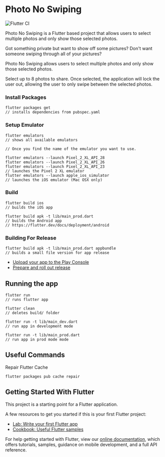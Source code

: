 # Photo No Swiping 
![Flutter CI](https://github.com/maylortaylor/PhotoNoSwiping/workflows/Flutter%20CI/badge.svg)

Photo No Swiping is a Flutter based project that allows users to select multiple photos and only show those selected photos.

Got something private but want to show off some pictures?
Don't want someone swiping through all of your pictures?

Photo No Swiping allows users to select multiple photos and only show those selected photos. 

Select up to 8 photos to share.
Once selected, the application will lock the user out, allowing the user to only swipe between the selected photos.


### Install Packages
```
flutter packages get
// installs dependencies from pubspec.yaml
```

### Setup Emulator
```
flutter emulators
// shows all available emulators

// Once you find the name of the emulator you want to use.

flutter emulators --launch Pixel_2_XL_API_28
flutter emulators --launch Pixel_2_XL_API_26
flutter emulators --launch Pixel_2_XL_API_23
// launches the Pixel 2 XL emulator
flutter emulators --launch apple_ios_simulator
// launches the iOS emulator (Mac OSX only)

```

### Build
```
flutter build ios
// builds the iOS app

flutter build apk -t lib/main_prod.dart
// builds the Android app
// https://flutter.dev/docs/deployment/android
```

### Building For Release
```
flutter build apk -t lib/main_prod.dart appbundle
// builds a small file version for app release
```
 - [Upload your app to the Play Console](https://developer.android.com/studio/publish/upload-bundle)
 - [Prepare and roll out release](https://support.google.com/googleplay/android-developer/answer/7159011)

## Running the app
```
flutter run
// runs flutter app

flutter clean
// deletes build/ folder
```

```
flutter run -t lib/main_dev.dart
// run app in development mode

flutter run -t lib/main_prod.dart
// run app in prod mode mode
```

## Useful Commands

Repair Flutter Cache

```
flutter packages pub cache repair
```


## Getting Started With Flutter

This project is a starting point for a Flutter application.

A few resources to get you started if this is your first Flutter project:

- [Lab: Write your first Flutter app](https://flutter.dev/docs/get-started/codelab)
- [Cookbook: Useful Flutter samples](https://flutter.dev/docs/cookbook)

For help getting started with Flutter, view our
[online documentation](https://flutter.dev/docs), which offers tutorials,
samples, guidance on mobile development, and a full API reference.
